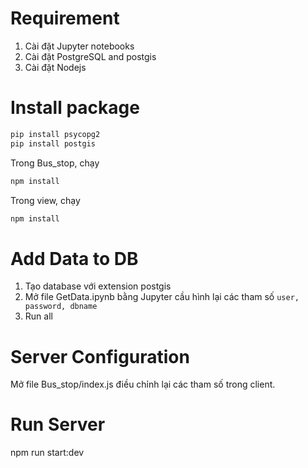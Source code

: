 # Requirement
1. Cài đặt Jupyter notebooks
2. Cài đặt PostgreSQL and postgis
3. Cài đặt Nodejs

# Install package
```bash
pip install psycopg2 
pip install postgis
```

Trong Bus_stop, chạy
```bash
npm install
```
Trong view, chạy
```bash
npm install
```

# Add Data to DB
1. Tạo database với extension postgis
2. Mở file GetData.ipynb bằng Jupyter cầu hình lại các tham số ```user, password, dbname```
3. Run all
# Server Configuration
Mở file Bus_stop/index.js điều chỉnh lại các tham số trong client.
# Run Server
npm run start:dev
